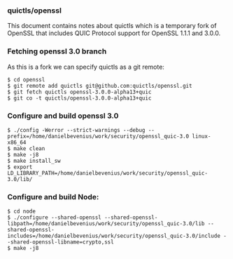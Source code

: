 ### quictls/openssl
This document contains notes about quictls which is a temporary fork of OpenSSL
that includes QUIC Protocol support for OpenSSL 1.1.1 and 3.0.0.


### Fetching openssl 3.0 branch
As this is a fork we can specify quictls as a git remote:
```console
$ cd openssl
$ git remote add quictls git@github.com:quictls/openssl.git
$ git fetch quictls openssl-3.0.0-alpha13+quic
$ git co -t quictls/openssl-3.0.0-alpha13+quic
```

### Configure and build openssl 3.0
```console
$ ./config -Werror --strict-warnings --debug --prefix=/home/danielbevenius/work/security/openssl_quic-3.0 linux-x86_64
$ make clean
$ make -j8 
$ make install_sw
$ export LD_LIBRARY_PATH=/home/danielbevenius/work/security/openssl_quic-3.0/lib/
```

### Configure and build Node:
```console
$ cd node
$ ./configure --shared-openssl --shared-openssl-libpath=/home/danielbevenius/work/security/openssl_quic-3.0/lib --shared-openssl-includes=/home/danielbevenius/work/security/openssl_quic-3.0/include --shared-openssl-libname=crypto,ssl
$ make -j8
```

